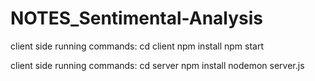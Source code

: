 # NOTES_Sentimental-Analysis

client side running commands:
    cd client
    npm install
    npm start

  
client side running commands:
    cd server
    npm install
    nodemon server.js
